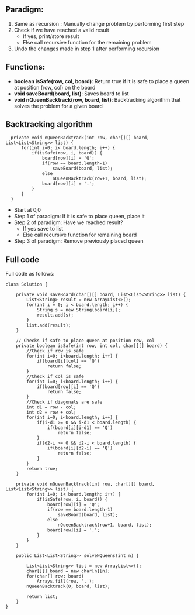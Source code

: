 
## Paradigm:

1. Same as recursion : Manually change problem by performing first step
2. Check if we have reached a valid result
    - If yes, print/store result
    - Else call recursive function for the remaining problem
3. Undo the changes made in step 1 after performing recursion

## Functions:

- **boolean isSafe(row, col, board)**: Return true if it is safe to place a queen at position (row, col) on the board
- **void saveBoard(board, list)**: Saves board to list
- **void nQueenBacktrack(row, board, list)**: Backtracking algorithm that solves the problem for a given board

## Backtracking algorithm

      private void nQueenBacktrack(int row, char[][] board, List<List<String>> list) {
          for(int i=0; i< board.length; i++) {
              if(isSafe(row, i, board)) {
                  board[row][i] = 'Q';
                  if(row == board.length-1)
                      saveBoard(board, list);
                  else
                      nQueenBacktrack(row+1, board, list);
                  board[row][i] = '.';
              }
          }
      }

- Start at 0,0
- Step 1 of paradigm: If it is safe to place queen, place it
- Step 2 of paradigm: Have we reached result? 
    - If yes save to list
    - Else call recursive function for remaining board
- Step 3 of paradigm: Remove previously placed queen

## Full code

Full code as follows:

    class Solution {

        private void saveBoard(char[][] board, List<List<String>> list) {
            List<String> result = new ArrayList<>();
            for(int i = 0; i < board.length; i++) {
                String s = new String(board[i]);
                result.add(s);
            }
            list.add(result);
        }

        // Checks if safe to place queen at position row, col
        private boolean isSafe(int row, int col, char[][] board) {
            //Check if row is safe
            for(int i=0; i<board.length; i++) {
                if(board[i][col] == 'Q')
                    return false;
            }
            //Check if col is safe
            for(int i=0; i<board.length; i++) {
                if(board[row][i] == 'Q')
                    return false;
            }
            //Check if diagonals are safe
            int d1 = row - col;
            int d2 = row + col;
            for(int i=0; i<board.length; i++) {
                if(i-d1 >= 0 && i-d1 < board.length) {
                    if(board[i][i-d1] == 'Q')
                        return false;
                }
                if(d2-i >= 0 && d2-i < board.length) {
                    if(board[i][d2-i] == 'Q')
                        return false;
                }
            }
            return true;
        }

        private void nQueenBacktrack(int row, char[][] board, List<List<String>> list) {
            for(int i=0; i< board.length; i++) {
                if(isSafe(row, i, board)) {
                    board[row][i] = 'Q';
                    if(row == board.length-1)
                        saveBoard(board, list);
                    else
                        nQueenBacktrack(row+1, board, list);
                    board[row][i] = '.';
                }
            }
        }

        public List<List<String>> solveNQueens(int n) {

            List<List<String>> list = new ArrayList<>();
            char[][] board = new char[n][n];
            for(char[] row: board)
                Arrays.fill(row, '.');
            nQueenBacktrack(0, board, list);

            return list;
        }
    }
